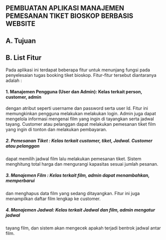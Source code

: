 ## PEMBUATAN APLIKASI MANAJEMEN PEMESANAN TIKET BIOSKOP BERBASIS WEBSITE  
## A. Tujuan

## B. List Fitur 
Pada aplikasi ini terdapat beberapa fitur untuk menunjang fungsi pada penyelesaian tugas 
booking tiket bioskop. Fitur-fitur tersebut diantaranya adalah : 
#### 1. Manajemen Pengguna (User dan Admin): Kelas terkait person, customer, admin 
dengan atribut seperti username dan password serta user Id. Fitur ini 
memungkinkan pengguna melakukan melakukan login. Admin juga dapat 
mengelola informasi mengenai film yang ingin di tayangkan serta jadwal tayang. 
Customer atau pelanggan dapat melakukan pemesanan tiket film yang ingin di 
tonton dan melakukan pembayaran. 
##### 2. Pemesanan Tiket : Kelas terkait customer, tiket, Jadwal. Customer atau pelanggan 
dapat memilih jadwal film lalu melakukan pemesanan tiket. Sistem menghitung 
total harga dan mengurangi kapasitas sesuai jumlah pesanan.  
##### 3. Manajemen Film : Kelas terkait film, admin dapat menambahkan, memperbarui 
dan menghapus data film yang sedang ditayangkan. Fitur ini juga menampilkan 
daftar film lengkap ke customer.  
##### 4. Manajemen Jadwal:  Kelas terkait Jadwal dan film, admin mengatur  jadwal  
tayang film, dan sistem akan mengecek apakah terjadi bentrok jadwal antar film. 
